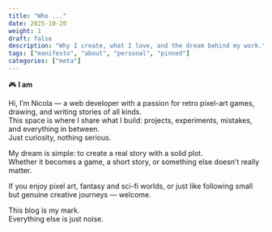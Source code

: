 ```yaml
---
title: "Who ..."
date: 2025-10-20
weight: 1
draft: false
description: "Why I create, what I love, and the dream behind my work."
tags: ["manifesto", "about", "personal", "pinned"]
categories: ["meta"]
---
```


🎮 **I am**

Hi, I’m Nicola — a web developer with a passion for retro pixel-art games, drawing, and writing stories of all kinds.  
This space is where I share what I build: projects, experiments, mistakes, and everything in between.  
Just curiosity, nothing serious.

My dream is simple: to create a real story with a solid plot.  
Whether it becomes a game, a short story, or something else doesn’t really matter.

If you enjoy pixel art, fantasy and sci-fi worlds, or just like following small but genuine creative journeys — welcome.

This blog is my mark.  
Everything else is just noise.